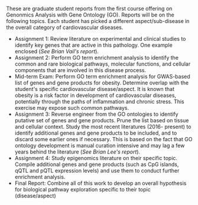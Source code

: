 These are graduate student reports from the first course offering on Genonmics Analysis with Gene Ontology (GO). Reports will be on the following topics. Each student has picked a different aspect/sub-disease in the overall category of cardiovascular diseases.  
* Assignment 1: Review literature on experimental and clinical studies to identify key genes that are active in this pathology. One example enclosed (*See Brian Vail's report*). 
* Assignment 2: Perform GO term enrichment analysis to identify the common and rare biological pathways, molecular functions, and cellular components that are involved in this disease process.
* Mid-term Exam: Perform GO term enrichment analysis for GWAS-based list of genes and gene products for obesity. Determine overlap with the student's specific cardiovascular disease/aspect. It is known that obesity is a risk factor in development of cardiovascular diseases, potentially through the paths of inflammation and chronic stress. This exercise may expose such common pathways. 
* Assignment 3: Reverse engineer from the GO ontologies to identify putative set of genes and gene products. Prune the list based on tissue and cellular context. Study the most recent literatures (2016- present) to identify additional genes and gene products to be included, and to discard some earlier ones if necessary. This is based on the fact that GO ontology development is manual curation intensive and may lag a few years behind the literature (*See Brian Lee's report*). 
* Assignment 4: Study epigenomics literature on their specific topic. Compile additional genes and gene products (such as CpG islands, qQTL and pQTL expression levels) and use them to conduct further enrichment analysis.
* Final Report: Combine all of this work to develop an overall hypothesis for biological pathway exploration specific to their topic (disease/aspect)
